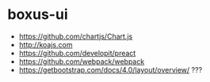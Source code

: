 # boxus-ui

* https://github.com/chartjs/Chart.js
* http://koajs.com
* https://github.com/developit/preact
* https://github.com/webpack/webpack
* https://getbootstrap.com/docs/4.0/layout/overview/ ???
